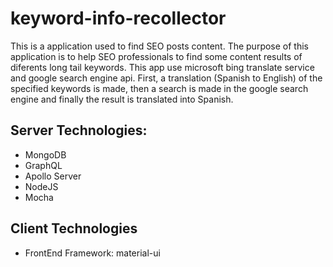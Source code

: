 # keyword-info-recollector

This is a application used to find SEO posts content. The purpose of this application is to help SEO professionals to find some content results of diferents long tail keywords. This app use microsoft bing translate service and google search engine api. First, a translation (Spanish to English) of the specified keywords is made, then a search is made in the google search engine and finally the result is translated into Spanish.

## Server Technologies:

- MongoDB
- GraphQL
- Apollo Server
- NodeJS
- Mocha

## Client Technologies

- FrontEnd Framework: material-ui
